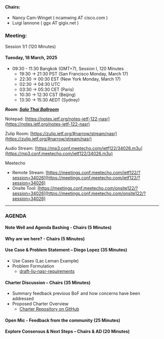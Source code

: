 #### Chairs:  
- Nancy Cam-Winget ( ncamwing AT cisco.com )
- Luigi Iannone ( ggx AT gigix.net )


###  Meeting:

Session 1/1 (120 Minutes)

#### Tuesday, 18 March, 2025

- 09:30 - 11:30 Bangkok (GMT+7), Session I, 120 Minutes
    - 19:30 -> 21:30 PST (San Francisco Monday, March 17)
    - 22:30 -> 00:30 EST (New York Monday, March 17)
    - 02:30 -> 04:30 UTC 
    - 03:30 -> 05:30 CET (Paris)
    - 10:30 -> 12:30 CST (Beijing)
    - 13:30 -> 15:30 AEDT (Sydney)


***Room: [Sala Thai Ballroom](https://datatracker.ietf.org/meeting/122/floor-plan?room=sala-thai-ballroom)***

Notepad: [https://notes.ietf.org/notes-ietf-122-nasr](https://notes.ietf.org/notes-ietf-122-nasr)

Zulip Room: [https://zulip.ietf.org/#narrow/stream/nasr](https://zulip.ietf.org/#narrow/stream/nasr)

Audio Stream: [https://mp3.conf.meetecho.com/ietf122/34026.m3u](https://mp3.conf.meetecho.com/ietf122/34026.m3u)

Meetecho
- Remote Stream: [https://meetings.conf.meetecho.com/ietf122/?session=34026](https://meetings.conf.meetecho.com/ietf122/?session=34026)
- Onsite Tool: [https://meetings.conf.meetecho.com/onsite122/?session=34026](https://meetings.conf.meetecho.com/onsite122/?session=34026)

--- 
###  AGENDA

#### Note Well and Agenda Bashing - Chairs (5 Minutes)

#### Why are we here? - Chairs (5 Minutes)

#### Use Case & Problem Statement – Diego Lopez (35 Minutes)
- Use Cases (Lac Leman Example)
- Problem Formulation
    - [draft-liu-nasr-requirements](https://datatracker.ietf.org/doc/draft-liu-nasr-requirements/)

#### Charter Discussion – Chairs (35 Minutes)
- Summary feedback previous BoF and how concerns have been addressed
- Proposed Charter Overview
    - [Charter Repository on GitHub](https://github.com/ietf-nasr/NASR-Charter) 

#### Open Mic - Feedback from the community (25 Minutes)

#### Explore Consensus & Next Steps – Chairs & AD (20 Minutes)
